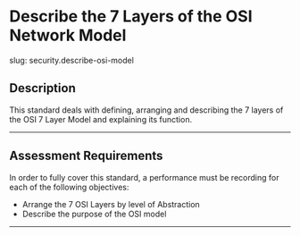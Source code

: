 # Describe the 7 Layers of the OSI Network Model

slug: security.describe-osi-model

## Description
This standard deals with defining, arranging and describing the 7 layers of the OSI 7 Layer Model and explaining its function.

---
## Assessment Requirements
In order to fully cover this standard, a performance must be recording for each of the following objectives:

- Arrange the 7 OSI Layers by level of Abstraction
- Describe the purpose of the OSI model

---
